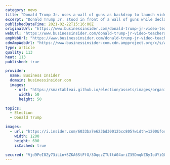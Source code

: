 ```yaml
---
category: news
title: "Donald Trump Jr. uses a wall of guns as backdrop to launch video attack against teaching unions"
excerpt: "Donald Trump Jr. stood in front of a wall of guns while declaring teachers \"out of control\" in the clip shared on a Canadian video site."
publishedDateTime: 2021-02-22T15:16:00Z
originalUrl: "https://www.businessinsider.com/donald-trump-jr-video-teachers-backdrop-of-guns-2021-2"
webUrl: "https://www.businessinsider.com/donald-trump-jr-video-teachers-backdrop-of-guns-2021-2"
ampWebUrl: "https://www.businessinsider.com/donald-trump-jr-video-teachers-backdrop-of-guns-2021-2?amp"
cdnAmpWebUrl: "https://www-businessinsider-com.cdn.ampproject.org/c/s/www.businessinsider.com/donald-trump-jr-video-teachers-backdrop-of-guns-2021-2?amp"
type: article
quality: 113
heat: 113
published: true

provider:
  name: Business Insider
  domain: businessinsider.com
  images:
    - url: "https://smartableai.github.io/election/assets/images/organizations/businessinsider.com-50x50.jpg"
      width: 50
      height: 50

topics:
  - Election
  - Donald Trump

images:
  - url: "https://i.insider.com/6033ba7e623bd30012bcc805?width=1200&format=jpeg"
    width: 1200
    height: 600
    isCached: true

secured: "Vjd9FeI8Zy73iLLn+SZKA6StFfG/3OqqzZTUltA04uriZ35DnqNZ8yIoUYiQUaRdHtoH2+6j26xjZRsCG2VQRw04XNb6mI/AeAFNjDWZRekX1RvhiVf/yjUJGPO0wfbdlUAb5tTzA2Sk36dfXV8B+O6edl/q41D5IsEMuX2Rb1coXIAlpNjqPOBAnRDdieuKwtqVKltyb/VULRGeZHoWFA+8IcA38zaLnpfd488jRs19e2J1ykxWeiagEHUXlaczizLEjLhv3YgPpzwgmrx/hijSRPYArqswrjegC9tSDApTgdAS8T8tRLdJTosur12RFFYFm2DxTBCH8euH+DgDz8AhfKrgS5p8/XhaiUDEHA4=;EAq3iJOX409RW3QfcEH+0w=="
---
```


